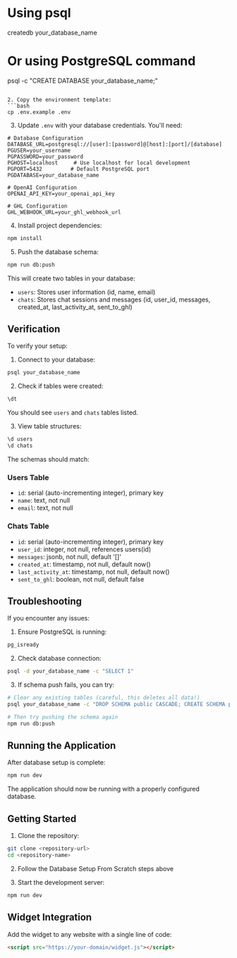 # Using psql
createdb your_database_name

# Or using PostgreSQL command
psql -c "CREATE DATABASE your_database_name;"
```

2. Copy the environment template:
```bash
cp .env.example .env
```

3. Update `.env` with your database credentials. You'll need:
```env
# Database Configuration
DATABASE_URL=postgresql://[user]:[password]@[host]:[port]/[database]
PGUSER=your_username
PGPASSWORD=your_password
PGHOST=localhost     # Use localhost for local development
PGPORT=5432         # Default PostgreSQL port
PGDATABASE=your_database_name

# OpenAI Configuration
OPENAI_API_KEY=your_openai_api_key

# GHL Configuration
GHL_WEBHOOK_URL=your_ghl_webhook_url
```

4. Install project dependencies:
```bash
npm install
```

5. Push the database schema:
```bash
npm run db:push
```

This will create two tables in your database:
- `users`: Stores user information (id, name, email)
- `chats`: Stores chat sessions and messages (id, user_id, messages, created_at, last_activity_at, sent_to_ghl)

## Verification

To verify your setup:

1. Connect to your database:
```bash
psql your_database_name
```

2. Check if tables were created:
```sql
\dt
```
You should see `users` and `chats` tables listed.

3. View table structures:
```sql
\d users
\d chats
```

The schemas should match:

### Users Table
- `id`: serial (auto-incrementing integer), primary key
- `name`: text, not null
- `email`: text, not null

### Chats Table
- `id`: serial (auto-incrementing integer), primary key
- `user_id`: integer, not null, references users(id)
- `messages`: jsonb, not null, default '[]'
- `created_at`: timestamp, not null, default now()
- `last_activity_at`: timestamp, not null, default now()
- `sent_to_ghl`: boolean, not null, default false

## Troubleshooting

If you encounter any issues:

1. Ensure PostgreSQL is running:
```bash
pg_isready
```

2. Check database connection:
```bash
psql -d your_database_name -c "SELECT 1"
```

3. If schema push fails, you can try:
```bash
# Clear any existing tables (careful, this deletes all data!)
psql your_database_name -c "DROP SCHEMA public CASCADE; CREATE SCHEMA public;"

# Then try pushing the schema again
npm run db:push
```

## Running the Application

After database setup is complete:

```bash
npm run dev
```

The application should now be running with a properly configured database.

## Getting Started

1. Clone the repository:
```bash
git clone <repository-url>
cd <repository-name>
```

2. Follow the Database Setup From Scratch steps above

3. Start the development server:
```bash
npm run dev
```

## Widget Integration

Add the widget to any website with a single line of code:

```html
<script src="https://your-domain/widget.js"></script>